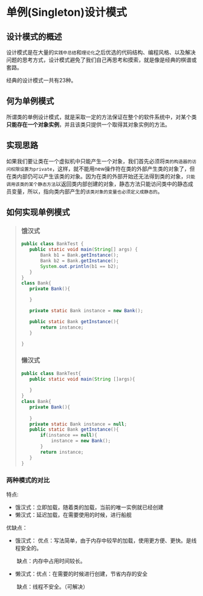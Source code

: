 # 单例(Singleton)设计模式

## 设计模式的概述

设计模式是在大量的`实践中总结`和`理论化`之后优选的代码结构、编程风格、以及解决问题的思考方式，设计模式避免了我们自己再思考和摸索，就是像是经典的棋谱或套路。

经典的设计模式一共有23种。

## 何为单例模式

所谓类的单例设计模式，就是采取一定的方法保证在整个的软件系统中，对某个类**只能存在一个对象实例**，并且该类只提供一个取得其对象实例的方法。

## 实现思路

如果我们要让类在一个虚拟机中只能产生一个对象，我们首先必须将`类的构造器的访问权限设置为private`，这样，就不能用new操作符在类的外部产生类的对象了，但在类内部仍可以产生该类的对象。因为在类的外部开始还无法得到类的对象，`只能调用该类的某个静态方法`以返回类内部创建的对象，静态方法只能访问类中的静态成员变量，所以，指向类内部产生的`该类对象的变量也必须定义成静态的`。

## 如何实现单例模式

>### 饿汉式
>
>````java
>public class BankTest {
>    public static void main(String[] args) {
>        Bank b1 = Bank.getInstance();
>        Bank b2 = Bank.getInstance();
>        System.out.println(b1 == b2);
>    }
>}
>class Bank{
>    private Bank(){
>
>    }
>
>    private static Bank instance = new Bank();
>
>    public static Bank getInstance(){
>        return instance;
>    }
>
>}
>````
>
>### 懒汉式
>
>````java
>public class BankTest{
>    public static void main(String []args){
>        
>    }
>}
>class Bank{
>    private Bank(){
>        
>    }
>    private static Bank instance = null;
>    public static Bank getInstance(){
>        if(instance == null){
>            instance = new Bank();
>        }
>        return instance;
>    }
>}
>````

### 两种模式的对比

特点:

* 饿汉式：立即加载，随着类的加载，当前的唯一实例就已经创建
* 懒汉式：延迟加载，在需要使用的时候，进行船舰

优缺点：

* 饿汉式： 优点：写法简单，由于内存中较早的加载，使用更方便、更快。是线程安全的。

  ​				缺点：内存中占用时间较长。

* 懒汉式：优点：在需要的时候进行创建，节省内存的安全

  ​			   缺点：线程不安全。（可解决）
